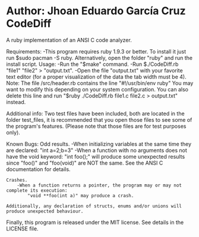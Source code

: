 Author: Jhoan Eduardo García Cruz
CodeDiff
========
A ruby implementation of an ANSI C code analyzer. 

Requirements:
	-This program requires ruby 1.9.3 or better.
		To install it just run $sudo pacman -S ruby.
		Alternatively, open the folder "ruby" and run the install script.
Usage:
	-Run the "$make" command.
	-Run $./CodeDiff.rb "file1" "file2" > "output.txt".
	-Open the file "output.txt" with your favorite text editor (for a proper visualization of the data the tab width must be 4).
	Note: The file /src/header.rb contains the line "#!/usr/bin/env ruby" You may want to modify this depending on your system configuration. You can also delete this line and run "$ruby ./CodeDiff.rb file1.c file2.c > output.txt" instead.

Additional info:
	Two test files have been included, both are located in the folder test_files, it is recommended that you open those files to see some of the program's  features. (Please note that those files are for test purposes only).

Known Bugs:
	Odd results.
		-When initializing variables at the same time they are declared:
			"int a=2;b=3"
		-When a function with no arguments does not have the void keyword:
			"int foo();" will produce some unexpected results since "foo()" and "foo(void)" are NOT the same. See the ANSI C documentation for details.
	
	Crashes.
		-When a function returns a pointer, the program may or may not complete its execution: 
			"void **foo(int a)" may produce a crash.

	Additionally, any declaration of structs, enums and/or unions will produce unexpected behaviour.

Finally, this program is released under the MIT license. See details in the LICENSE file.


